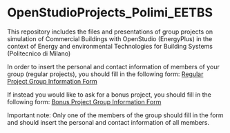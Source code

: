 # OpenStudioProjects_Polimi_EETBS
This repository includes the files and presentations of group projects on simulation of Commercial Buildings with OpenStudio (EnergyPlus) in the context of Energy and environmental Technologies for Building Systems (Politecnico di Milano)

In order to insert the personal and contact information of members of your group (regular projects), you should fill in the following form:
[Regular Project Group Information Form](https://goo.gl/forms/98e8UMuYdTv1Jd872)

If instead you would like to ask for a bonus project, you should fill in the following form:
[Bonus Project Group Information Form](https://goo.gl/forms/0KKdMW16fcznlulF2)


Important note: Only one of the members of the group should fill in the form and should insert the personal and contact information of all members.






